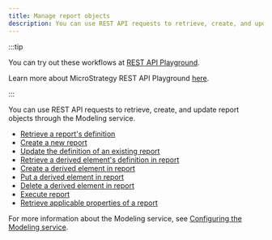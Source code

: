 ```yaml
---
title: Manage report objects
description: You can use REST API requests to retrieve, create, and update report objects through the Modeling service.
---
```


<Available since="2021 Update 7" />

:::tip

You can try out these workflows at [REST API Playground](https://www.postman.com/microstrategysdk/workspace/microstrategy-rest-api/folder/16131298-37579918-50ac-4383-8187-52d886b82d4b?ctx=documentation).

Learn more about MicroStrategy REST API Playground [here](/docs/getting-started/playground.md).

:::

You can use REST API requests to retrieve, create, and update report objects through the Modeling service.

- [Retrieve a report's definition](retrieve-a-reports-definition.md)
- [Create a new report](create-a-new-report.md)
- [Update the definition of an existing report](update-the-definition-of-an-existing-report.md)
- [Retrieve a derived element's definition in report](retrieve-a-derived-elements-definition-in-report.md)
- [Create a derived element in report](create-a-derived-element-in-report.md)
- [Put a derived element in report](put-a-derived-element-in-report.md)
- [Delete a derived element in report](delete-a-derived-element-in-report.md)
- [Execute report](execute-report.md)
- [Retrieve applicable properties of a report](retrieve-applicable-properties-of-a-report.md)

For more information about the Modeling service, see [Configuring the Modeling service](https://www2.microstrategy.com/producthelp/Current/InstallConfig/en-us/Content/modeling_service.htm).

